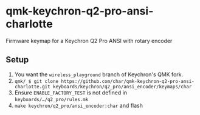 # qmk-keychron-q2-pro-ansi-charlotte

Firmware keymap for a Keychron Q2 Pro ANSI with rotary encoder

## Setup

1. You want the `wireless_playground` branch of Keychron's QMK fork.
2. `qmk/ $ git clone https://github.com/char/qmk-keychron-q2-pro-ansi-charlotte.git keyboards/keychron/q2_pro/ansi_encoder/keymaps/char`
3. Ensure `ENABLE_FACTORY_TEST` is not defined in `keyboards/…/q2_pro/rules.mk`
4. `make keychron/q2_pro/ansi_encoder:char` and flash
